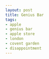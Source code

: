 ```yaml
---
layout: post
title: Genius Bar
tags:
- apple
- genius bar
- apple store
- london
- covent garden
- disappointment
---
```

[]()
